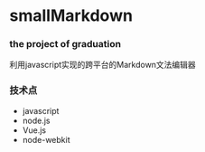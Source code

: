 # smallMarkdown
### the project of  graduation ####
利用javascript实现的跨平台的Markdown文法编辑器
### 技术点 ###
- javascript
- node.js
- Vue.js
- node-webkit



